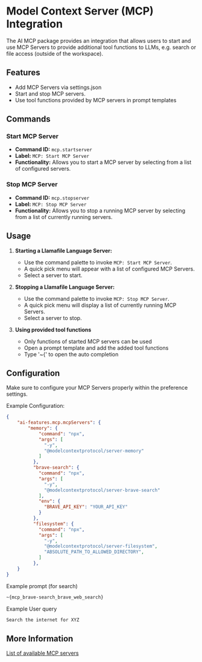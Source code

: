 # Model Context Server (MCP) Integration

The AI MCP package provides an integration that allows users to start and use MCP Servers to provide additional tool functions to LLMs, e.g. search or file access (outside of the workspace).

## Features
-   Add MCP Servers via settings.json
-   Start and stop MCP servers.
-   Use tool functions provided by MCP servers in prompt templates

## Commands

### Start MCP Server

-   **Command ID:** `mcp.startserver`
-   **Label:** `MCP: Start MCP Server`
-   **Functionality:** Allows you to start a MCP server by selecting from a list of configured servers.

### Stop MCP Server

-   **Command ID:** `mcp.stopserver`
-   **Label:** `MCP: Stop MCP Server`
-   **Functionality:** Allows you to stop a running MCP server by selecting from a list of currently running servers.

## Usage

1. **Starting a Llamafile Language Server:**

    - Use the command palette to invoke `MCP: Start MCP Server`.
    - A quick pick menu will appear with a list of configured MCP Servers.
    - Select a server to start.

2. **Stopping a Llamafile Language Server:**
    - Use the command palette to invoke `MCP: Stop MCP Server`.
    - A quick pick menu will display a list of currently running MCP Servers.
    - Select a server to stop.

3. **Using provided tool functions**
    - Only functions of started MCP servers can be used
    - Open a prompt template and add the added tool functions
    - Type '~{' to open the auto completion 

## Configuration

Make sure to configure your MCP Servers properly within the preference settings.

Example Configuration:

```json
{
    "ai-features.mcp.mcpServers": {
        "memory": {
            "command": "npx",
            "args": [
              "-y",
              "@modelcontextprotocol/server-memory"
            ]
          },
          "brave-search": {
            "command": "npx",
            "args": [
              "-y",
              "@modelcontextprotocol/server-brave-search"
            ],
            "env": {
              "BRAVE_API_KEY": "YOUR_API_KEY"
            }
          },
          "filesystem": {
            "command": "npx",
            "args": [
              "-y",
              "@modelcontextprotocol/server-filesystem",
              "ABSOLUTE_PATH_TO_ALLOWED_DIRECTORY",
            ]
          },
    }
}
```

Example prompt (for search)
```md
~{mcp_brave-search_brave_web_search}
```

Example User query
```md
Search the internet for XYZ
```

## More Information
[List of available MCP servers](https://github.com/modelcontextprotocol/servers)
